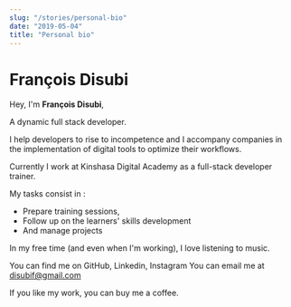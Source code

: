 ```yaml
---
slug: "/stories/personal-bio"
date: "2019-05-04"
title: "Personal bio"
---
```


# François Disubi

Hey, I'm **François Disubi**,

A dynamic full stack developer.

I help developers to rise to incompetence and I accompany companies in the implementation of digital tools to optimize their workflows.

Currently I work at Kinshasa Digital Academy as a full-stack developer trainer.

My tasks consist in :

- Prepare training sessions,
- Follow up on the learners' skills development
- And manage projects

In my free time (and even when I'm working), I love listening to music.

You can find me on GitHub, Linkedin, Instagram You can email me at disubif@gmail.com

If you like my work, you can buy me a coffee.
